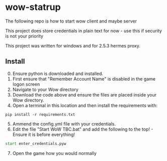 # wow-statrup
 The following repo is how to start wow client and maybe server

This project does store credentials in plain text for now - use this if security is not your priority

This project was written for windows and for 2.5.3 hermes proxy.

## Install
0. Ensure python is downloaded and installed.
1. First ensure that "Remember Account Name" is disabled in the game logon screen
2. Navigate to your Wow directory
3. Download the code above and ensure the files are placed inside your Wow directory.
4. Open a terminal in this location and then install the requirements with:
```
pip install -r requirements.txt
```
5. Ammend the config.yml file with your credentials.
6. Edit the file "Start WoW TBC.bat" and add the following to the top! - Ensure it is before everything!
```bat
start enter_credentials.pyw
```
7. Open the game how you would normally



